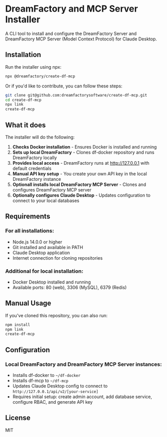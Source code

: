 # DreamFactory and MCP Server Installer

A CLI tool to install and configure the DreamFactory Server and DreamFactory MCP Server (Model Context Protocol) for Claude Desktop.

## Installation

Run the installer using npx:

```bash
npx @dreamfactory/create-df-mcp
```

Or if you'd like to contribute, you can follow these steps:

```bash
git clone git@github.com:dreamfactorysoftware/create-df-mcp.git
cd create-df-mcp
npx link
create-df-mcp
```

## What it does

The installer will do the following:

1. **Checks Docker installation** - Ensures Docker is installed and running
2. **Sets up local DreamFactory** - Clones df-docker repository and runs DreamFactory locally
3. **Provides local access** - DreamFactory runs at http://127.0.0.1 with default credentials
4. **Manual API key setup** - You create your own API key in the local DreamFactory instance
5. **Optionall installs local DreamFactory MCP Server** - Clones and configures DreamFactory MCP server
6. **Optionally configures Claude Desktop** - Updates configuration to connect to your local databases

## Requirements

### For all installations:

- Node.js 14.0.0 or higher
- Git installed and available in PATH
- Claude Desktop application
- Internet connection for cloning repositories

### Additional for local installation:
- Docker Desktop installed and running
- Available ports: 80 (web), 3306 (MySQL), 6379 (Redis)

## Manual Usage

If you've cloned this repository, you can also run:

```bash
npm install
npm link
create-df-mcp
```

## Configuration

### Local DreamFactory and DreamFactory MCP Server instances:
- Installs df-docker to `~/df-docker`
- Installs df-mcp to `~/df-mcp`
- Updates Claude Desktop config to connect to `http://127.0.0.1/api/v2/[your-service]`
- Requires initial setup: create admin account, add database service, configure RBAC, and generate API key

## License

MIT
